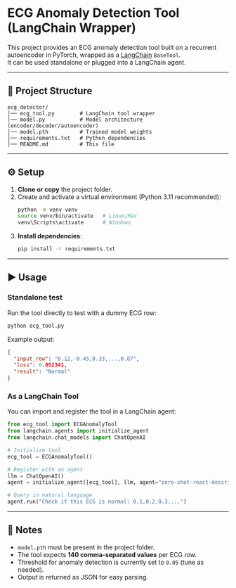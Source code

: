 
# ECG Anomaly Detection Tool (LangChain Wrapper)

This project provides an ECG anomaly detection tool built on a recurrent autoencoder in PyTorch, wrapped as a [LangChain](https://www.langchain.com/) `BaseTool`.  
It can be used standalone or plugged into a LangChain agent.

---

## 📂 Project Structure

```
ecg_detector/
│── ecg_tool.py        # LangChain tool wrapper
│── model.py           # Model architecture (encoder/decoder/autoencoder)
│── model.pth          # Trained model weights
│── requirements.txt   # Python dependencies
│── README.md          # This file
```

---

## ⚙️ Setup

1. **Clone or copy** the project folder.
2. Create and activate a virtual environment (Python 3.11 recommended):
   ```bash
   python -m venv venv
   source venv/bin/activate   # Linux/Mac
   venv\Scripts\activate      # Windows
   ```
3. **Install dependencies**:
   ```bash
   pip install -r requirements.txt
   ```

---

## ▶️ Usage

### Standalone test
Run the tool directly to test with a dummy ECG row:
```bash
python ecg_tool.py
```

Example output:
```json
{
  "input_row": "0.12,-0.45,0.33,...,0.87",
  "loss": 0.052341,
  "result": "Normal"
}
```

### As a LangChain Tool
You can import and register the tool in a LangChain agent:

```python
from ecg_tool import ECGAnomalyTool
from langchain.agents import initialize_agent
from langchain.chat_models import ChatOpenAI

# Initialize tool
ecg_tool = ECGAnomalyTool()

# Register with an agent
llm = ChatOpenAI()
agent = initialize_agent([ecg_tool], llm, agent="zero-shot-react-description", verbose=True)

# Query in natural language
agent.run("Check if this ECG is normal: 0.1,0.2,0.3,...")
```

---

## 📌 Notes
- `model.pth` must be present in the project folder.  
- The tool expects **140 comma‑separated values** per ECG row.  
- Threshold for anomaly detection is currently set to `0.05` (tune as needed).  
- Output is returned as JSON for easy parsing.

